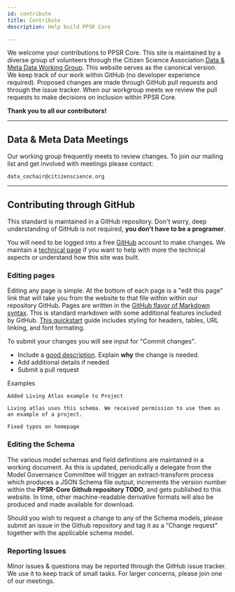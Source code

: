 ```yaml
---
id: contribute
title: Contribute
description: Help build PPSR Core

---
```



We welcome your contributions to PPSR Core. This site is maintained by a diverse group of volunteers through the Citizen Science Association [Data & Meta Data Working Group](https://www.citizenscience.org/get-involved/working-groups/data-and-metadata-working-group/). This website serves as the canonical version. We keep track of our work within GitHub (no developer experience required). Proposed changes are made through GitHub pull requests and through the issue tracker. When our workgroup meets we review the pull requests to make decisions on inclusion within PPSR Core.

**Thank you to all our contributors!**


---

## Data & Meta Data Meetings


Our working group frequently meets to review changes. To join our mailing list and get involved with meetings please contact:

```
data_cochair@citizenscience.org
```

---


## Contributing through GitHub

This standard is maintained in a GitHub repository. Don't worry, deep understanding of GitHub is not required, **you don't have to be a programer**.

You will need to be logged into a free [GitHub](https://github.com/) account to make changes. We maintain a [technical page](technical) if you want to help with more the technical aspects or understand how this site was built.


### Editing pages


Editing any page is simple. At the bottom of each page is a "edit this page" link that will take you from the website to that file within within our repository GitHub. Pages are written in the [GitHub flavor of Markdown syntax](https://docs.github.com/en/github/writing-on-github/basic-writing-and-formatting-syntax). This is standard markdown with some additional features included by GitHub. [This quickstart](https://guides.github.com/features/mastering-markdown/) guide includes styling for headers, tables, URL linking, and font formating.

To submit your changes you will see input for "Commit changes".
- Include a [good description](https://chris.beams.io/posts/git-commit/). Explain **why** the change is needed.
- Add additional details if needed
- Submit a pull request

Examples
```
Added Living Atlas example to Project

Living atlas uses this schema. We received permission to use them as an example of a project.
```

```
Fixed typos on homepage
```


### Editing the Schema


The various model schemas and field definitions are maintained in a working document. As this is updated, periodically a delegate from the Model Governance Committee will trigger an extract-transform process which produces a JSON Schema file output, increments the version number within the **PPSR-Core Github repository TODO**, and gets published to this website. In time, other machine-readable derivative formats will also be produced and made available for download.

Should you wish to request a change to any of the Schema models, please submit an issue in the Github repository and tag it as a “Change request” together with the applicable schema model.



### Reporting Issues


Minor issues & questions may be reported through the GitHub issue tracker. We use it to keep track of small tasks. For larger concerns, please join one of our meetings.






